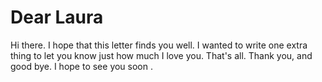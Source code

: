 # Dear Laura 

Hi there. I hope that this letter finds you well. I wanted to write one extra thing to let you know just how much I love you. That's all. Thank you, and good bye. I hope to see you soon .